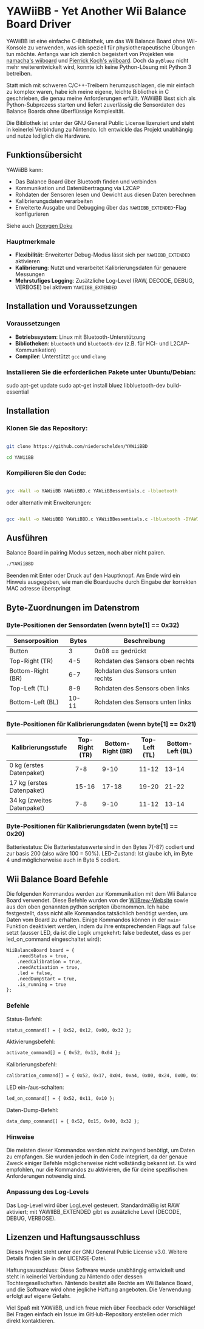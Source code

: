 # YAWiiBB - Yet Another Wii Balance Board Driver

YAWiiBB ist eine einfache C-Bibliothek, um das Wii Balance Board ohne Wii-Konsole zu verwenden, was ich speziell für physiotherapeutische Übungen tun möchte. Anfangs war ich ziemlich begeistert von Projekten wie [namacha's wiiboard](https://github.com/namacha/wiiboard) und [Pierrick Koch's wiiboard](https://github.com/PierrickKoch/wiiboard). Doch da `pyBluez` nicht mehr weiterentwickelt wird, konnte ich keine Python-Lösung mit Python 3 betreiben.

Statt mich mit schweren C/C++-Treibern herumzuschlagen, die mir einfach zu komplex waren, habe ich meine eigene, leichte Bibliothek in C geschrieben, die genau meine Anforderungen erfüllt. YAWiiBB lässt sich als Python-Subprozess starten und liefert zuverlässig die Sensordaten des Balance Boards ohne überflüssige Komplexität.

Die Bibliothek ist unter der GNU General Public License lizenziert und steht in keinerlei Verbindung zu Nintendo. Ich entwickle das Projekt unabhängig und nutze lediglich die Hardware.

## Funktionsübersicht

YAWiiBB kann:
- Das Balance Board über Bluetooth finden und verbinden
- Kommunikation und Datenübertragung via L2CAP
- Rohdaten der Sensoren lesen und Gewicht aus diesen Daten berechnen
- Kalibrierungsdaten verarbeiten
- Erweiterte Ausgabe und Debugging über das `YAWIIBB_EXTENDED`-Flag konfigurieren

Siehe auch [Doxygen Doku](https://niederschelden.github.io/YAWiiBBD/files.html)

### Hauptmerkmale

- **Flexibilität**: Erweiterter Debug-Modus lässt sich per `YAWIIBB_EXTENDED` aktivieren
- **Kalibrierung**: Nutzt und verarbeitet Kalibrierungsdaten für genauere Messungen
- **Mehrstufiges Logging**: Zusätzliche Log-Level (RAW, DECODE, DEBUG, VERBOSE) bei aktivem `YAWIIBB_EXTENDED`

## Installation und Voraussetzungen

### Voraussetzungen

- **Betriebssystem**: Linux mit Bluetooth-Unterstützung
- **Bibliotheken**: `bluetooth` und `bluetooth-dev` (z.B. für HCI- und L2CAP-Kommunikation)
- **Compiler**: Unterstützt `gcc` und `clang`



### Installieren Sie die erforderlichen Pakete unter Ubuntu/Debian:

sudo apt-get update
sudo apt-get install bluez libbluetooth-dev build-essential


## Installation

### Klonen Sie das Repository:

```bash

git clone https://github.com/niederschelden/YAWiiBBD

cd YAWiiBB
```
### Kompilieren Sie den Code:

```bash

gcc -Wall -o YAWiiBB YAWiiBBD.c YAWiiBBessentials.c -lbluetooth
```
oder alternativ mit Erweiterungen:

```bash

gcc -Wall -o YAWiiBBD YAWiiBBD.c YAWiiBBessentials.c -lbluetooth -DYAWIIBB_EXTENDED
```
## Ausführen
Balance Board in pairing Modus setzen, noch aber nicht pairen.
```bash
./YAWiiBBD
```
Beenden mit Enter oder Druck auf den Hauptknopf.
Am Ende wird ein Hinweis ausgegeben, wie man die Boardsuche durch Eingabe der korrekten MAC adresse überspringt

## Byte-Zuordnungen im Datenstrom

### Byte-Positionen der Sensordaten (wenn byte[1] == 0x32)

| Sensorposition    | Bytes | Beschreibung                     |
|-------------------|-------|----------------------------------|
| Button            | 3     | 0x08 == gedrückt                 |
| Top-Right (TR)    | 4-5   | Rohdaten des Sensors oben rechts |
| Bottom-Right (BR) | 6-7   | Rohdaten des Sensors unten rechts|
| Top-Left (TL)     | 8-9   | Rohdaten des Sensors oben links  |
| Bottom-Left (BL)  | 10-11 | Rohdaten des Sensors unten links  |

### Byte-Positionen für Kalibrierungsdaten (wenn byte[1] == 0x21)

| Kalibrierungsstufe | Top-Right (TR) | Bottom-Right (BR) | Top-Left (TL) | Bottom-Left (BL) |
|------------------------------|----------------|--------------------|---------------|-------------------|
| 0 kg (erstes Datenpaket)     | 7-8            | 9-10              | 11-12         | 13-14            |
| 17 kg (erstes Datenpaket)    | 15-16          | 17-18             | 19-20         | 21-22            |
| 34 kg (zweites Datenpaket)   | 7-8            | 9-10              | 11-12         | 13-14            |

### Byte-Positionen für Kalibrierungsdaten (wenn byte[1] == 0x20)

Batteriestatus: Die Batteriestatuswerte sind in den Bytes 7(-8?) codiert und zur basis 200 (also wäre 100 = 50%).
LED-Zustand: Ist glaube ich, im Byte 4 und möglicherweise auch in Byte 5 codiert.

## Wii Balance Board Befehle

Die folgenden Kommandos werden zur Kommunikation mit dem Wii Balance Board verwendet. Diese Befehle wurden von der [WiiBrew-Website](https://wiibrew.org/wiki/Wii_Balance_Board#Wii_Initialisation_Sequence) sowie aus den oben genannten python scripten übernommen. Ich habe festgestellt, dass nicht alle Kommandos tatsächlich benötigt werden, um Daten vom Board zu erhalten. Einige Kommandos können in der `main`-Funktion deaktiviert werden, indem du ihre entsprechenden Flags auf `false` setzt (ausser LED, da ist die Logik umgekehrt: false bedeutet, dass es per led_on_command eingeschaltet wird):

```Markdown
WiiBalanceBoard board = {
    .needStatus = true,
    .needCalibration = true,
    .needActivation = true,
    .led = false,
    .needDumpStart = true,
    .is_running = true
};
```
### Befehle

Status-Befehl:
```Markdown
status_command[] = { 0x52, 0x12, 0x00, 0x32 };
```
Aktivierungsbefehl:
```Markdown
activate_command[] = { 0x52, 0x13, 0x04 };
```
Kalibrierungsbefehl:
```Markdown
calibration_command[] = { 0x52, 0x17, 0x04, 0xa4, 0x00, 0x24, 0x00, 0x18 };
```
LED ein-/aus-schalten:
```Markdown
led_on_command[] = { 0x52, 0x11, 0x10 };
```
Daten-Dump-Befehl:
```Markdown
data_dump_command[] = { 0x52, 0x15, 0x00, 0x32 };
```
### Hinweise

Die meisten dieser Kommandos werden nicht zwingend benötigt, um Daten zu empfangen. Sie wurden jedoch in den Code integriert, da der genaue Zweck einiger Befehle möglicherweise nicht vollständig bekannt ist. Es wird empfohlen, nur die Kommandos zu aktivieren, die für deine spezifischen Anforderungen notwendig sind.


### Anpassung des Log-Levels

Das Log-Level wird über LogLevel gesteuert. Standardmäßig ist RAW aktiviert; mit YAWIIBB_EXTENDED gibt es zusätzliche Level (DECODE, DEBUG, VERBOSE).

## Lizenzen und Haftungsausschluss

Dieses Projekt steht unter der GNU General Public License v3.0. Weitere Details finden Sie in der LICENSE-Datei.

Haftungsausschluss: Diese Software wurde unabhängig entwickelt und steht in keinerlei Verbindung zu Nintendo oder dessen Tochtergesellschaften. Nintendo besitzt alle Rechte am Wii Balance Board, und die Software wird ohne jegliche Haftung angeboten. Die Verwendung erfolgt auf eigene Gefahr.

Viel Spaß mit YAWiiBB, und ich freue mich über Feedback oder Vorschläge! Bei Fragen einfach ein Issue im GitHub-Repository erstellen oder mich direkt kontaktieren.
